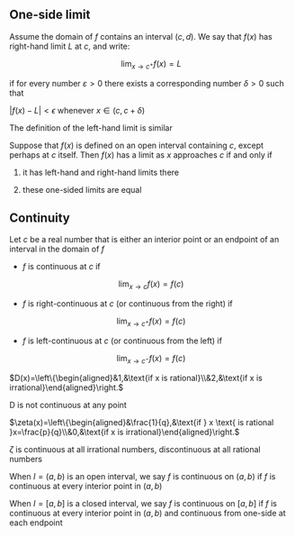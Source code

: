 ## One-side limit

Assume the domain of $f$ contains an interval $(c, d)$. We say that $f(x)$ has right-hand limit $L$ at $c$, and write:

$$\lim_{x\to c^+}f(x)=L$$

if for every number $ε > 0$ there exists a corresponding number
$δ > 0$ such that

$|f(x)-L|<\epsilon$ whenever $x\in (c,c+\delta)$

The definition of the left-hand limit is similar

Suppose that $f(x)$ is defined on an open interval containing $c$, except perhaps at $c$ itself. Then $f(x)$ has a limit as $x$ approaches $c$ if and only if

1. it has left-hand and right-hand limits there

2. these one-sided limits are equal

## Continuity
Let $c$ be a real number that is either an interior point or an endpoint of an interval in the domain of $f$

+ $f$ is continuous at $c$ if

$$\lim_{x\to c}f(x)=f(c)$$

+ $f$ is right-continuous at $c$ (or continuous from the right) if

$$\lim_{x\to c^+}f(x)=f(c)$$

+ $f$ is left-continuous at $c$ (or continuous from the left) if

$$\lim_{x\to c^-}f(x)=f(c)$$

$D(x)=\left\{\begin{aligned}&1,&\text{if x is rational}\\&2,&\text{if x is irrational}\end{aligned}\right.$

D is not continuous at any point

$\zeta(x)=\left\{\begin{aligned}&\frac{1}{q},&\text{if } x \text{ is rational }x=\frac{p}{q}\\&0,&\text{if x is irrational}\end{aligned}\right.$

$\zeta$ is continuous at all irrational numbers,
discontinuous at all rational numbers

When $I = (a, b)$ is an open interval, we say $f$ is continuous on $(a, b)$ if $f$ is continuous at every interior point in $(a, b)$

When $I = [a, b]$ is a closed interval, we say $f$ is continuous on $[a, b]$ if $f$ is continuous at every interior point in $(a, b)$ and
continuous from one-side at each endpoint